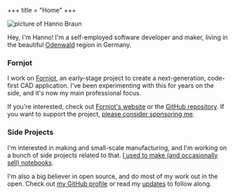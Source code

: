 +++
title = "Home"
+++

<img
    class="about"
    src="/hanno-braun.jpg"
    alt="picture of Hanno Braun" />

Hey, I'm Hanno! I'm a self-employed software developer and maker, living in the beautiful [Odenwald](/made-in-odenwald/2.jpg) region in Germany.


### Fornjot

I work on [Fornjot](https://www.fornjot.app/), an early-stage project to create a next-generation, code-first CAD application. I've been experimenting with this for years on the side, and it's now my main professional focus.

If you're interested, check out [Fornjot's website](https://www.fornjot.app/) or the [GitHub repository](https://github.com/hannobraun/Fornjot). If you want to support the project, [please consider sponsoring me](https://github.com/sponsors/hannobraun).


### Side Projects

I'm interested in making and small-scale manufacturing, and I'm working on a bunch of side projects related to that. [I used to make (and occasionally sell) notebooks](/products/notebook).

I'm also a big believer in open source, and do most of my work out in the open. Check out [my GitHub profile](https://github.com/hannobraun) or read my [updates](/updates) to follow along.
